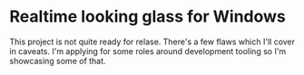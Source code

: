 # Realtime looking glass for Windows

This project is not quite ready for relase. There's a few flaws which I'll cover in caveats. I'm applying for some roles around development tooling so I'm showcasing some of that. 